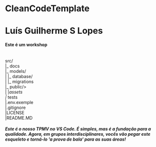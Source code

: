 # CleanCodeTemplate

<h1>Luís Guilherme S Lopes</h1>
<h4>Este é um workshop</h4>

<br>src/
<br>|_ docs
<br>|_ models/
<br>|   |_ database/
<br>|   |_ migrations
<br>|_ public/>
<br>|   |_assets
<br>|_ tests
<br>|.env.exemple
<br>|.gitignore
<br>|LICENSE
<br>|README.MD






<h5>Este é o nosso TPMV no VS Code. É simples, mas é a fundação para a qualidade. Agora, em grupos interdisciplinares, vocês vão pegar este esqueleto e torná-lo 'a prova de bala' para as suas áreas!</h5>